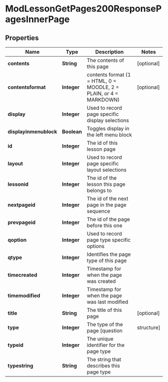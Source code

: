 

# ModLessonGetPages200ResponsePagesInnerPage


## Properties

| Name | Type | Description | Notes |
|------------ | ------------- | ------------- | -------------|
|**contents** | **String** | The contents of this page |  [optional] |
|**contentsformat** | **Integer** | contents format (1 &#x3D; HTML, 0 &#x3D; MOODLE, 2 &#x3D; PLAIN, or 4 &#x3D; MARKDOWN) |  [optional] |
|**display** | **Integer** | Used to record page specific display selections |  |
|**displayinmenublock** | **Boolean** | Toggles display in the left menu block |  |
|**id** | **Integer** | The id of this lesson page |  |
|**layout** | **Integer** | Used to record page specific layout selections |  |
|**lessonid** | **Integer** | The id of the lesson this page belongs to |  |
|**nextpageid** | **Integer** | The id of the next page in the page sequence |  |
|**prevpageid** | **Integer** | The id of the page before this one |  |
|**qoption** | **Integer** | Used to record page type specific options |  |
|**qtype** | **Integer** | Identifies the page type of this page |  |
|**timecreated** | **Integer** | Timestamp for when the page was created |  |
|**timemodified** | **Integer** | Timestamp for when the page was last modified |  |
|**title** | **String** | The title of this page |  [optional] |
|**type** | **Integer** | The type of the page [question | structure] |  |
|**typeid** | **Integer** | The unique identifier for the page type |  |
|**typestring** | **String** | The string that describes this page type |  |



